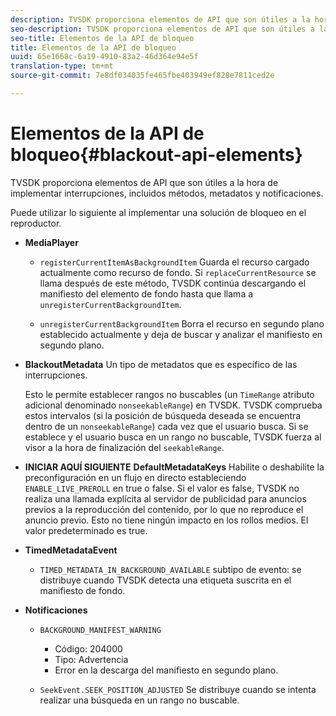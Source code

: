 ```yaml
---
description: TVSDK proporciona elementos de API que son útiles a la hora de implementar interrupciones, incluidos métodos, metadatos y notificaciones.
seo-description: TVSDK proporciona elementos de API que son útiles a la hora de implementar interrupciones, incluidos métodos, metadatos y notificaciones.
seo-title: Elementos de la API de bloqueo
title: Elementos de la API de bloqueo
uuid: 65e1668c-6a19-4910-83a2-46d364e94e5f
translation-type: tm+mt
source-git-commit: 7e8df034035fe465fbe403949ef828e7811ced2e

---
```



# Elementos de la API de bloqueo{#blackout-api-elements}

TVSDK proporciona elementos de API que son útiles a la hora de implementar interrupciones, incluidos métodos, metadatos y notificaciones.

Puede utilizar lo siguiente al implementar una solución de bloqueo en el reproductor.

* **MediaPlayer**

   * `registerCurrentItemAsBackgroundItem` Guarda el recurso cargado actualmente como recurso de fondo. Si `replaceCurrentResource` se llama después de este método, TVSDK continúa descargando el manifiesto del elemento de fondo hasta que llama a `unregisterCurrentBackgroundItem`.

   * `unregisterCurrentBackgroundItem`  Borra el recurso en segundo plano establecido actualmente y deja de buscar y analizar el manifiesto en segundo plano.

* **BlackoutMetadata** Un tipo de metadatos que es específico de las interrupciones.

   Esto le permite establecer rangos no buscables (un `TimeRange` atributo adicional denominado `nonseekableRange`) en TVSDK. TVSDK comprueba estos intervalos (si la posición de búsqueda deseada se encuentra dentro de un `nonseekableRange`) cada vez que el usuario busca. Si se establece y el usuario busca en un rango no buscable, TVSDK fuerza al visor a la hora de finalización del `seekableRange`.

* **INICIAR AQUÍ SIGUIENTE** **DefaultMetadataKeys** Habilite o deshabilite la preconfiguración en un flujo en directo estableciendo `ENABLE_LIVE_PREROLL` en true o false. Si el valor es false, TVSDK no realiza una llamada explícita al servidor de publicidad para anuncios previos a la reproducción del contenido, por lo que no reproduce el anuncio previo. Esto no tiene ningún impacto en los rollos medios. El valor predeterminado es true.

* **TimedMetadataEvent**

   * `TIMED_METADATA_IN_BACKGROUND_AVAILABLE` subtipo de evento: se distribuye cuando TVSDK detecta una etiqueta suscrita en el manifiesto de fondo.

* **Notificaciones**

   * `BACKGROUND_MANIFEST_WARNING`

      * Código: 204000
      * Tipo: Advertencia
      * Error en la descarga del manifiesto en segundo plano.
   * `SeekEvent.SEEK_POSITION_ADJUSTED` Se distribuye cuando se intenta realizar una búsqueda en un rango no buscable.


